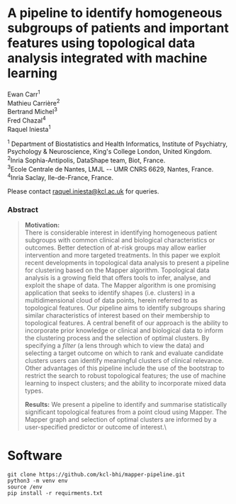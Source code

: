 # A pipeline to identify homogeneous subgroups of patients and important features using topological data analysis integrated with machine learning

Ewan Carr<sup>1</sup>  
Mathieu Carrière<sup>2</sup>  
Bertrand Michel<sup>3</sup>  
Fred Chazal<sup>4</sup>  
Raquel Iniesta<sup>1</sup>  

<sup>1</sup> Department of Biostatistics and Health Informatics,
Institute of Psychiatry, Psychology \& Neuroscience, King's College London, United Kingdom.  
<sup>2</sup>Inria Sophia-Antipolis, DataShape team, Biot, France.  
<sup>3</sup>Ecole Centrale de Nantes, LMJL -- UMR CNRS 6629, Nantes, France.  
<sup>4</sup>Inria Saclay, Ile-de-France, France.  

Please contact <raquel.iniesta@kcl.ac.uk> for queries.

### Abstract

> **Motivation:**  
> There is considerable interest in identifying homogeneous patient subgroups
with common clinical and biological characteristics or outcomes. Better
detection of at-risk groups may allow earlier intervention and more targeted
treatments. In this paper we exploit recent developments in topological data
analysis to present a pipeline for clustering based on the Mapper algorithm.
Topological data analysis is a growing field that offers tools to infer,
analyse, and exploit the shape of data. The Mapper algorithm is one promising
application that seeks to identify shapes (i.e. clusters) in a multidimensional
cloud of data points, herein referred to as topological features. Our pipeline
aims to identify subgroups sharing similar characteristics of interest based on
their membership to topological features. A central benefit of our approach is
the ability to incorporate prior knowledge or clinical and biological data to
inform the clustering process and the selection of optimal clusters. By
specifying a *filter* (a lens through which to view the data) and selecting
a target outcome on which to rank and evaluate candidate clusters users can
identify meaningful clusters of clinical relevance. Other advantages of this
pipeline include the use of the bootstrap to restrict the search to robust
topological features; the use of machine learning to inspect clusters; and the
ability to incorporate mixed data types.   
>
> **Results:** We present a pipeline to identify and summarise
statistically significant topological features from a point cloud using
Mapper. The Mapper graph and selection of optimal clusters are informed
by a user-specified predictor or outcome of interest.\

# Software


```{bash}
git clone https://github.com/kcl-bhi/mapper-pipeline.git
python3 -m venv env
source /env
pip install -r requirments.txt
```

